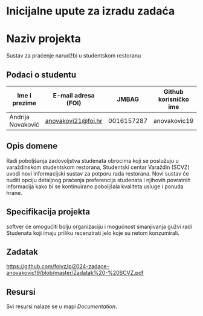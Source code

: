 # Inicijalne upute za izradu zadaća

# Naziv projekta
Sustav za praćenje narudžbi u studentskom restoranu

## Podaci o studentu

Ime i prezime | E-mail adresa (FOI) | JMBAG | Github korisničko ime
------------  | ------------------- | ----- | ---------------------
Andrija Novaković | anovakovi21@foi.hr | 0016157287 | anovakovic19


## Opis domene
Radi poboljšanja zadovoljstva studenata obrocima koji se poslužuju u varaždinskom
studentskom restorana, Studentski centar Varaždin (SCVZ) uvodi novi informacijski sustav za
potporu rada restorana. Novi sustav će nuditi opciju detaljnog praćenja preferencija studenata i
njihovih povratnih informacija kako bi se kontinuirano poboljšala kvaliteta usluge i ponuda
hrane. 

## Specifikacija projekta
softver će omogućiti bolju organizaciju i mogućnost smanjivanja gužvi radi Studenata koji imaju priliku recenzirati jelo koje su netom konzumirali.

## Zadatak
https://github.com/foivz/pi2024-zadace-anovakovic19/blob/master/Zadatak%20-%20SCVZ.pdf

## Resursi

Svi resursi nalaze se u mapi _Documentation_.
